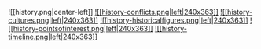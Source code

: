 ![[history.png|center-left]]
<a href="World/History/Conflicts/Conflicts.md">![[history-conflicts.png|left|240x363]]</a>
<a href="World/History/Cultures/Cultures.md">![[history-cultures.png|left|240x363]]</a>
<a href="World/History/Historical Figures/Historical Figures.md">![[history-historicalfigures.png|left|240x363]]</a>
<a href="World/History/Points of Interest/Points of Interest.md">![[history-pointsofinterest.png|left|240x363]]</a>
<a href="World/History/Timeline/Timeline.md">![[history-timeline.png|left|240x363]]</a>